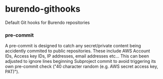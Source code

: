# burendo-githooks
Default Git hooks for Burendo repositories


### pre-commit

A pre-commit is designed to catch any secret/private content being accidently commited to public repositories. These include AWS Account IDs, Access key IDs, IP addresses, email addresses etc... This can been adjusted to ignore lines beginning Subproject commit to avoid triggering its own pre-commit check ("40 character random (e.g. AWS secret access key, PAT)").